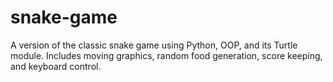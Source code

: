 # snake-game
A version of the classic snake game using Python, OOP, and its Turtle module. Includes moving graphics, random food generation, score keeping, and keyboard control. 
